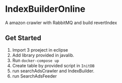 # IndexBuilderOnline
A amazon crawler with RabbitMQ and build revertIndex


## Get Started

1. Import 3 proeject in eclipse
2. Add library provided in javalib.
3. Run ```docker-compose up```
4. Create table by provided script in ```InitDB```
5. run searchAdsCrawler and IndexBuilder.
6. run SearchAdsFeeder